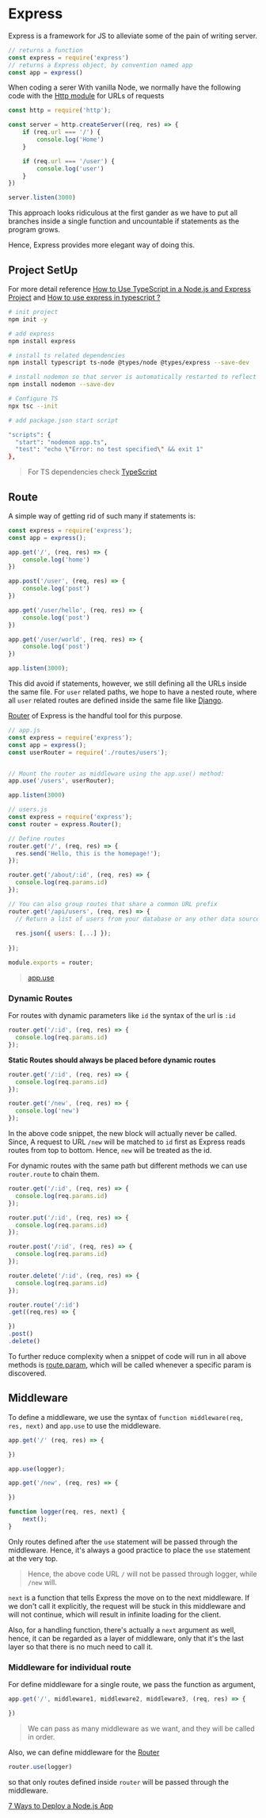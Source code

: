 # Express

Express is a framework for JS to alleviate some of the pain of writing server.

```js
// returns a function
const express = require('express')
// returns a Express object, by convention named app
const app = express()
```

When coding a serer With vanilla Node, we normally have the following code with the [Http module](https://nodejs.org/api/http.html) for URLs of requests

```js
const http = require('http');

const server = http.createServer((req, res) => {
    if (req.url === '/') {
        console.log('Home')
    }

    if (req.url === '/user') {
        console.log('user')
    }
})

server.listen(3000)
```

This approach looks ridiculous at the first gander as we have to put all branches inside a single function and uncountable if statements as the program grows.

Hence, Express provides more elegant way of doing this.

## Project SetUp

For more detail reference [How to Use TypeScript in a Node.js and Express Project](https://www.pullrequest.com/blog/intro-to-using-typescript-in-a-nodejs-express-project/) and [How to use express in typescript ?](https://www.geeksforgeeks.org/how-to-use-express-in-typescript/)

```bash
# init project
npm init -y

# add express
npm install express

# install ts related dependencies
npm install typescript ts-node @types/node @types/express --save-dev

# install nodemon so that server is automatically restarted to reflect changes.
npm install nodemon --save-dev

# Configure TS
npx tsc --init

# add package.json start script

"scripts": {
  "start": "nodemon app.ts",
  "test": "echo \"Error: no test specified\" && exit 1"
},
```

> For TS dependencies check [TypeScript](../TypeScript/tsNotes.md)

## Route

A simple way of getting rid of such many if statements is: 

```js
const express = require('express');
const app = express();

app.get('/', (req, res) => {
    console.log('home')
})

app.post('/user', (req, res) => {
    console.log('post')
})

app.get('/user/hello', (req, res) => {
    console.log('post')
})

app.get('/user/world', (req, res) => {
    console.log('post')
})

app.listen(3000);
```

This did avoid if statements, however, we still defining all the URLs inside the same file. For `user` related paths, we hope to have a nested route, where all `user` related routes are defined inside the same file like [Django](../Django/djangoNotes.md). 

[Router](https://youtu.be/SccSCuHhOw0?t=664) of Express is the handful tool for this purpose.

```js
// app.js
const express = require('express');
const app = express();
const userRouter = require('./routes/users');


// Mount the router as middleware using the app.use() method:
app.use('/users', userRouter);

app.listen(3000)
```

```js
// users.js
const express = require('express');
const router = express.Router();

// Define routes
router.get('/', (req, res) => {
  res.send('Hello, this is the homepage!');
});

router.get('/about/:id', (req, res) => {
  console.log(req.params.id)
});

// You can also group routes that share a common URL prefix
router.get('/api/users', (req, res) => {
  // Return a list of users from your database or any other data source
  
  res.json({ users: [...] });
  
});

module.exports = router;
```

> [app.use](#todo)

### Dynamic Routes

For routes with dynamic parameters like `id` the syntax of the url is `:id`

```js
router.get('/:id', (req, res) => {
  console.log(req.params.id)
});
```

**Static Routes should always be placed before dynamic routes**

```js
router.get('/:id', (req, res) => {
  console.log(req.params.id)
});

router.get('/new', (req, res) => {
  console.log('new')
});
```

In the above code snippet, the new block will actually never be called. Since, A request to URL `/new` will be matched to `id` first as Express reads routes from top to bottom. Hence, `new` will be treated as the id.

For dynamic routes with the same path but different methods we can use `router.route` to chain them.

```js
router.get('/:id', (req, res) => {
  console.log(req.params.id)
});

router.put('/:id', (req, res) => {
  console.log(req.params.id)
});

router.post('/:id', (req, res) => {
  console.log(req.params.id)
});

router.delete('/:id', (req, res) => {
  console.log(req.params.id)
});

router.route('/:id')
.get((req,res) => {

})
.post()
.delete()
```

To further reduce complexity when a snippet of code will run in all above methods is [route.param](https://youtu.be/SccSCuHhOw0?t=1261), which will be called whenever a specific param is discovered.

## Middleware

To define a middleware, we use the syntax of `function middleware(req, res, next)` and `app.use` to use the middleware.

```js
app.get('/' (req, res) => {

})

app.use(logger);

app.get('/new', (req, res) => {

})

function logger(req, res, next) {
    next();
}
```

Only routes defined after the `use` statement will be passed through the middleware. Hence, it's always a good practice to place the `use` statement at the very top.

> Hence, the above code URL `/` will not be passed through logger, while `/new` will.

`next` is a function that tells Express the move on to the next middleware. If we don't call it explicitly, the request will be stuck in this middleware and will not continue, which will result in infinite loading for the client. 

Also, for a handling function, there's actually a `next` argument as well, hence, it can be regarded as a layer of middleware, only that it's the last layer so that there is no much need to call it.

### Middleware for individual route

For define middleware for a single route, we pass the function as argument,

```js
app.get('/', middleware1, middleware2, middleware3, (req, res) => {

})
```

> We can pass as many middleware as we want, and they will be called in order.

Also, we can define middleware for the [Router](#route)

```js
router.use(logger)
```

so that only routes defined inside `router` will be passed through the middleware.



[7 Ways to Deploy a Node.js App](https://www.youtube.com/watch?v=uEVmD6n8Il0)


